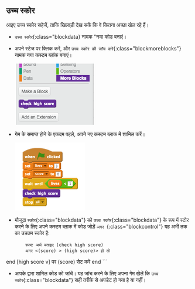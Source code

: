 ## उच्च स्कोर

आइए उच्च स्कोर सहेजें, ताकि खिलाड़ी देख सकें कि वे कितना अच्छा खेल रहे हैं।



+ `उच्च स्कोर`{:class="blockdata} नामक "नया कोड बनाएं।

+ अपने स्टेज पर क्लिक करें, और `उच्च स्कोर की जाँच करें`{:class="blockmoreblocks"} नामक नया कस्टम ब्लॉक बनाएं।

	![screenshot](images/dots-custom-1.png)

+ गेम के समाप्त होने के एकदम पहले, अपने नए कस्टम ब्लाक में शामिल करें।

	![screenshot](images/dots-custom-2.png)

+ मौजूदा `स्कोर`{:class="blockdata"} को `उच्च स्कोर`{:class="blockdata"} के रूप में स्टोर करने के लिए अपने कस्टम ब्लाक में कोड जोड़ें `अगर `{:class="blockcontrol"} यह अभी तक का उचतम स्कोर है:

	```blocks
		स्पष्ट अर्थ बताइए (check high score)
		अगर <(score) > (high score)> हो तो
end
			[high score v] पर (score) सेट करे
		end
	```

+ आपके द्वारा शामिल कोड को जांचें। यह जांच करने के लिए अपना गेम खेलें कि `उच्च स्कोर`{:class="blockdata"} सही तरीके से अपडेट हो गया है या नहीं।



